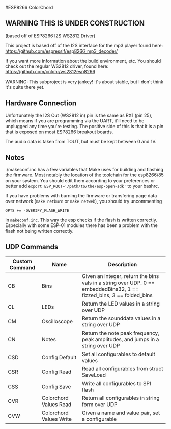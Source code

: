 #ESP8266 ColorChord

## WARNING THIS IS UNDER CONSTRUCTION

(based off of ESP8266 I2S WS2812 Driver)

This project is based off of the I2S interface for the mp3 player found here:
https://github.com/espressif/esp8266_mp3_decoder/

If you want more information about the build environment, etc.  You should
check out the regular WS2812 driver, found here: https://github.com/cnlohr/ws2812esp8266

WARNING: This subproject is very jankey!  It's about stable, but I don't think it's quite there yet.

## Hardware Connection

Unfortunately the I2S Out (WS2812 in) pin is the same as RX1 (pin 25), which means if you are programming via the UART, it'll need to be unplugged any time you're testing.  The positive side of this is that it is a pin that is exposed on most ESP8266 breakout boards.

The audio data is taken from TOUT, but must be kept between 0 and 1V.

## Notes

./makeconf.inc has a few variables that Make uses for building and flashing the firmware.
Most notably the location of the toolchain for the esp8266/85 on your system.
You should edit them according to your preferences or better add `export ESP_ROOT='/path/to/the/esp-open-sdk'` to your bashrc.

If you have problems with burning the firmware or transfering page data over network (`make netburn` or `make netweb`), you should try uncommenting

    OPTS += -DVERIFY_FLASH_WRITE

in `makeconf.inc`. This way the esp checks if the flash is written correctly.
Especially with some ESP-01 modules there has been a problem with the flash
not being written correctly.

## UDP Commands

| Custom Command | Name | Description |
| -------------- | ---- | ----------- |
| CB | Bins | Given an integer, return the bins vals in a string over UDP. 0 == embeddedBins32, 1 == fizzed_bins, 3 == folded_bins |
| CL | LEDs | Return the LED values in a string over UDP |
| CM | Oscilloscope | Return the sounddata values in a string over UDP |
| CN | Notes | Return the note peak frequency, peak amplitudes, and jumps in a string over UDP |
| CSD | Config Default | Set all configurables to default values | 
| CSR | Config Read | Read all configurables from struct SaveLoad |
| CSS | Config Save | Write all configurables to SPI flash |
| CVR | Colorchord Values Read | Return all configurables in string form over UDP |
| CVW | Colorchord Values Write | Given a name and value pair, set a configurable |